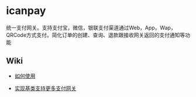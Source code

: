 ﻿# icanpay
统一支付网关。支持支付宝，微信，银联支付渠道通过Web，App，Wap，QRCode方式支付。简化订单的创建、查询、退款跟接收网关返回的支付通知等功能

## Wiki
 * [如何使用](https://github.com/milanyangbo/icanpay-paysdk/wiki/Getting-started)

 * [实现基类支持更多支付网关](https://github.com/milanyangbo/icanpay-paysdk/wiki/Implement-a-new-gateway)

